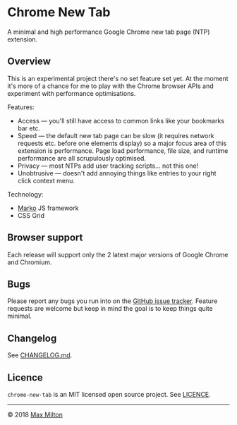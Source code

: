 <!--
  TODO: Decide on and lock in the main feature set.
  TODO: Come up with a good name.
  TODO: Create app icons.
  TODO: Set up test framework and write tests.
  TODO: Publish on the Chrome web store.
  TODO: Add links to the extension in the Chrome web store (readme, changelog, github, etc.).
-->

# Chrome New Tab

A minimal and high performance Google Chrome new tab page (NTP) extension.

## Overview

This is an experimental project there's no set feature set yet. At the moment it's more of a chance for me to play with the Chrome browser APIs and experiment with performance optimisations.

Features:

* Access — you'll still have access to common links like your bookmarks bar etc.
* Speed — the default new tab page can be slow (it requires network requests etc. before one elements display) so a major focus area of this extension is performance. Page load performance, file size, and runtime performance are all scrupulously optimised.
* Privacy — most NTPs add user tracking scripts... not this one!
* Unobtrusive — doesn't add annoying things like entries to your right click context menu.

Technology:

* [Marko](https://markojs.com) JS framework
* CSS Grid

## Browser support

Each release will support only the 2 latest major versions of Google Chrome and Chromium.

## Bugs

Please report any bugs you run into on the [GitHub issue tracker](https://github.com/MaxMilton/chrome-new-tab/issues). Feature requests are welcome but keep in mind the goal is to keep things quite minimal.

## Changelog

See [CHANGELOG.md](https://github.com/MaxMilton/chrome-new-tab/blob/master/CHANGELOG.md).

## Licence

`chrome-new-tab` is an MIT licensed open source project. See [LICENCE](https://github.com/MaxMilton/chrome-new-tab/blob/master/LICENCE).

-----

© 2018 [Max Milton](https://maxmilton.com)

